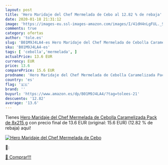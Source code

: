 ```yaml
---
layout: post
title: 'Hero Maridaje del Chef Mermelada de Cebo al 12.82 % de rebaja'
date: 2020-01-18 21:31:12
image: 'https://images-eu.ssl-images-amazon.com/images/I/41dH4nLgFUL._SL400_.jpg'
comments: true
category: ofertas
author: 'tole.es'
slug: 'B01M9J4LA4-es Hero Maridaje del Chef Mermelada de Cebolla Caramelizada...'
sku: 'B01M9J4LA4-es'
tags: [ 'cebolla','mermelada', ]
actualPrice: 13.6 EUR
currency: EUR
price: 13.6
comparePrice: 15.6 EUR
prodname: 'Hero Maridaje del Chef Mermelada de Cebolla Caramelizada Pack de 8x215 g'
country: 'es'
flag: '🇪🇸'
brand: ''
buyurl: 'https://www.amazon.es/dp/B01M9J4LA4/?tag=tolees-21'
descuento: '12.82'
average: '13.6'
---
```


Tienes [Hero Maridaje del Chef Mermelada de Cebolla Caramelizada Pack de 8x215 g](https://www.amazon.es/dp/B01M9J4LA4/?tag=tolees-21) con precio final de  13.6 EUR (original: 15.6 EUR) (12.82 %  de rebaja) aqui!

[![Hero Maridaje del Chef Mermelada de Cebo](https://images-eu.ssl-images-amazon.com/images/I/41dH4nLgFUL._SL400_.jpg)](https://www.amazon.es/dp/B01M9J4LA4/?tag=tolees-21)

🔎:


[🛒 Comprar!!!](https://www.amazon.es/dp/B01M9J4LA4/?tag=tolees-21)
